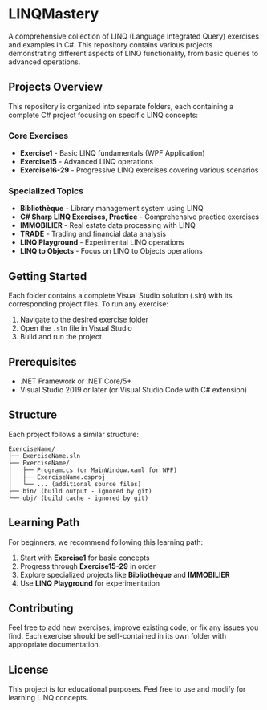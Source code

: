 # LINQMastery

A comprehensive collection of LINQ (Language Integrated Query) exercises and examples in C#. This repository contains various projects demonstrating different aspects of LINQ functionality, from basic queries to advanced operations.

## Projects Overview

This repository is organized into separate folders, each containing a complete C# project focusing on specific LINQ concepts:

### Core Exercises
- **Exercise1** - Basic LINQ fundamentals (WPF Application)
- **Exercise15** - Advanced LINQ operations
- **Exercise16-29** - Progressive LINQ exercises covering various scenarios

### Specialized Topics
- **Bibliothèque** - Library management system using LINQ
- **C# Sharp LINQ Exercises, Practice** - Comprehensive practice exercises
- **IMMOBILIER** - Real estate data processing with LINQ
- **TRADE** - Trading and financial data analysis
- **LINQ Playground** - Experimental LINQ operations
- **LINQ to Objects** - Focus on LINQ to Objects operations

## Getting Started

Each folder contains a complete Visual Studio solution (.sln) with its corresponding project files. To run any exercise:

1. Navigate to the desired exercise folder
2. Open the `.sln` file in Visual Studio
3. Build and run the project

## Prerequisites

- .NET Framework or .NET Core/5+
- Visual Studio 2019 or later (or Visual Studio Code with C# extension)

## Structure

Each project follows a similar structure:
```
ExerciseName/
├── ExerciseName.sln
├── ExerciseName/
│   ├── Program.cs (or MainWindow.xaml for WPF)
│   ├── ExerciseName.csproj
│   └── ... (additional source files)
├── bin/ (build output - ignored by git)
└── obj/ (build cache - ignored by git)
```

## Learning Path

For beginners, we recommend following this learning path:
1. Start with **Exercise1** for basic concepts
2. Progress through **Exercise15-29** in order
3. Explore specialized projects like **Bibliothèque** and **IMMOBILIER**
4. Use **LINQ Playground** for experimentation

## Contributing

Feel free to add new exercises, improve existing code, or fix any issues you find. Each exercise should be self-contained in its own folder with appropriate documentation.

## License

This project is for educational purposes. Feel free to use and modify for learning LINQ concepts.
